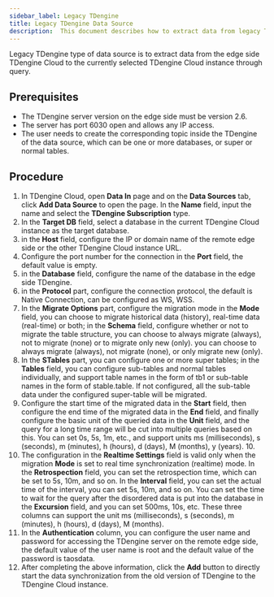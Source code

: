 ```yaml
---
sidebar_label: Legacy TDengine
title: Legacy TDengine Data Source
description:  This document describes how to extract data from legacy TDengine to the TDengine Cloud instance.
---
```

Legacy TDengine type of data source is to extract data from the edge side TDengine Cloud to the currently selected TDengine Cloud instance through query.

## Prerequisites

- The TDengine server version on the edge side must be version 2.6.
- The server has port 6030 open and allows any IP access.
- The user needs to create the corresponding topic inside the TDengine of the data source, which can be one or more databases, or super or normal tables.

## Procedure

1. In TDengine Cloud, open **Data In** page and on the **Data Sources** tab, click **Add Data Source** to open the page. In the **Name** field, input the name and select the **TDengine Subscription** type.
2. In the **Target DB** field, select a database in the current TDengine Cloud instance as the target database.
3. in the **Host** field, configure the IP or domain name of the remote edge side or the other TDengine Cloud instance URL.
4. Configure the port number for the connection in the **Port** field, the default value is empty.
5. in the **Database** field, configure the name of the database in the edge side TDengine.
6. in the **Protocol** part, configure the connection protocol, the default is Native Connection, can be configured as WS, WSS.
7. In the **Migrate Options** part, configure the migration mode in the **Mode** field, you can choose to migrate historical data (history), real-time data (real-time) or both; in the **Schema** field, configure whether or not to migrate the table structure, you can choose to always migrate (always), not to migrate (none) or to migrate only new (only). you can choose to always migrate (always), not migrate (none), or only migrate new (only).
8. In the **STables** part, you can configure one or more super tables; in the **Tables** field, you can configure sub-tables and normal tables individually, and support table names in the form of tb1 or sub-table names in the form of stable.table. If not configured, all the sub-table data under the configured super-table will be migrated.
9. Configure the start time of the migrated data in the **Start** field, then configure the end time of the migrated data in the **End** field, and finally configure the basic unit of the queried data in the **Unit** field, and the query for a long time range will be cut into multiple queries based on this. You can set 0s, 5s, 1m, etc., and support units ms (milliseconds), s (seconds), m (minutes), h (hours), d (days), M (months), y (years). 10.
10. The configuration in the **Realtime Settings** field is valid only when the migration **Mode** is set to real time synchronization (realtime) mode. In the **Retrospection** field, you can set the retrospection time, which can be set to 5s, 10m, and so on. In the **Interval** field, you can set the actual time of the interval, you can set 5s, 10m, and so on. You can set the time to wait for the query after the disordered data is put into the database in the **Excursion** field, and you can set 500ms, 10s, etc. These three columns can support the unit ms (milliseconds), s (seconds), m (minutes), h (hours), d (days), M (months).
11. In the **Authentication** column, you can configure the user name and password for accessing the TDengine server on the remote edge side, the default value of the user name is root and the default value of the password is taosdata.
12. After completing the above information, click the **Add** button to directly start the data synchronization from the old version of TDengine to the TDengine Cloud instance.
